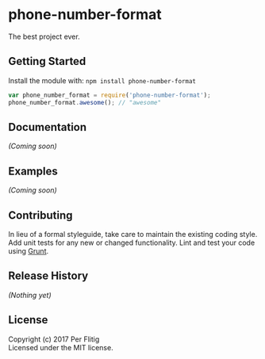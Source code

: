 # phone-number-format

The best project ever.

## Getting Started
Install the module with: `npm install phone-number-format`

```javascript
var phone_number_format = require('phone-number-format');
phone_number_format.awesome(); // "awesome"
```

## Documentation
_(Coming soon)_

## Examples
_(Coming soon)_

## Contributing
In lieu of a formal styleguide, take care to maintain the existing coding style. Add unit tests for any new or changed functionality. Lint and test your code using [Grunt](http://gruntjs.com/).

## Release History
_(Nothing yet)_

## License
Copyright (c) 2017 Per Flitig  
Licensed under the MIT license.
